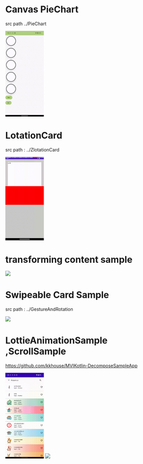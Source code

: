 
# Canvas PieChart

src path ../PieChart

<img src="./res/canas_pieChart.gif" width="120">

# LotationCard
src path : ../ZlotationCard

<img src="./res/zlotationCard.gif" width="120">

<br>

# transforming content sample

<img src="./res/scrollstate.gif" width="120">

# Swipeable Card Sample
src path : ../GestureAndRotation

<img src="./res/swipableCard.gif" width="120">

# LottieAnimationSample ,ScrollSample

https://github.com/kkhouse/MVIKotlin-DecomposeSampleApp

<img src="./res/scrollable.gif" width="120">

<img src="./res/lottie.gif" width="120">
